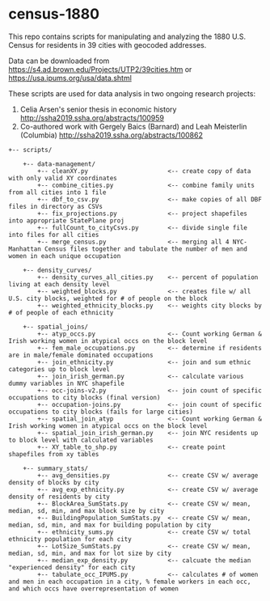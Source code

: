 # census-1880

This repo contains scripts for manipulating and analyzing the 1880 U.S. Census for residents in 39 cities with geocoded addresses.

Data can be downloaded from https://s4.ad.brown.edu/Projects/UTP2/39cities.htm or https://usa.ipums.org/usa/data.shtml

These scripts are used for data analysis in two ongoing research projects:
1. Celia Arsen's senior thesis in economic history http://ssha2019.ssha.org/abstracts/100959
2. Co-authored work with Gergely Baics (Barnard) and Leah Meisterlin (Columbia) http://ssha2019.ssha.org/abstracts/100862

```
+-- scripts/

    +-- data-management/
        +-- cleanXY.py                      <-- create copy of data with only valid XY coordinates
        +-- combine_cities.py               <-- combine family units from all cities into 1 file
        +-- dbf_to_csv.py                   <-- make copies of all DBF files in directory as CSVs
        +-- fix_projections.py              <-- project shapefiles into appropriate StatePlane proj
        +-- fullCount_to_cityCsvs.py        <-- divide single file into files for all cities
        +-- merge_census.py                 <-- merging all 4 NYC-Manhattan Census files together and tabulate the number of men and women in each unique occupation
    
    +-- density_curves/
        +-- density_curves_all_cities.py    <-- percent of population living at each density level
        +-- weighted_blocks.py              <-- creates file w/ all U.S. city blocks, weighted for # of people on the block
        +-- weighted_ethnicity_blocks.py    <-- weights city blocks by # of people of each ethnicity
    
    +-- spatial_joins/
        +-- atyp_occs.py                    <-- Count working German & Irish working women in atypical occs on the block level
        +-- fem_male_occupations.py         <-- determine if residents are in male/female dominated occupations
        +-- join_ethnicity.py               <-- join and sum ethnic categories up to block level
        +-- join_irish_german.py            <-- calculate various dummy variables in NYC shapefile
        +-- occ-joins-v2.py                 <-- join count of specific occupations to city blocks (final version)
        +-- occupation-joins.py             <-- join count of specific occupations to city blocks (fails for large cities)
        +-- spatial_join_atyp               <-- Count working German & Irish working women in atypical occs on the block level
        +-- spatial_join_irish_german.py    <-- join NYC residents up to block level with calculated variables 
        +-- XY_table_to_shp.py              <-- create point shapefiles from xy tables
        
    +-- summary_stats/
        +-- avg_densities.py                <-- create CSV w/ average density of blocks by city
        +-- avg_exp_ethnicity.py            <-- create CSV w/ average density of residents by city
        +-- BlockArea_SumStats.py           <-- create CSV w/ mean, median, sd, min, and max block size by city
        +-- BuildingPopulation_SumStats.py  <-- create CSV w/ mean, median, sd, min, and max for building population by city
        +-- ethnicity_sums.py               <-- create CSV w/ total ethnicity population for each city 
        +-- LotSize_SumStats.py             <-- create CSV w/ mean, median, sd, min, and max for lot size by city
        +-- median_exp_density.py           <-- calcuate the median "experienced density" for each city
        +-- tabulate_occ_IPUMS.py           <-- calculates # of women and men in each occupation in a city, % female workers in each occ, and which occs have overrepresentation of women

```
